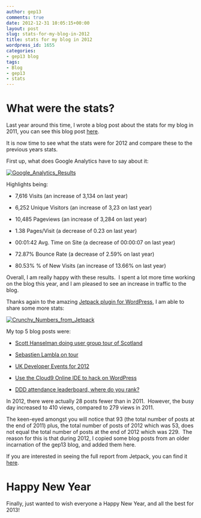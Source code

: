 ```yaml
---
author: gep13
comments: true
date: 2012-12-31 10:05:15+00:00
layout: post
slug: stats-for-my-blog-in-2012
title: stats for my blog in 2012
wordpress_id: 1655
categories:
- gep13 blog
tags:
- Blog
- gep13
- stats
---
```


# What were the stats?


Last year around this time, I wrote a blog post about the stats for my blog in 2011, you can see this blog post [here](http://www.gep13.co.uk/blog/stats-for-my-blog-in-2011/).

It is now time to see what the stats were for 2012 and compare these to the previous years stats.

First up, what does Google Analytics have to say about it:

[![Google_Analytics_Results](http://www.gep13.co.uk/blog/wp-content/uploads/2012/12/Google_Analytics_Results-1024x408.png)](http://www.gep13.co.uk/blog/stats-for-my-blog-in-2012/google_analytics_results/)

Highlights being:



	
  * 7,616 Visits (an increase of 3,134 on last year)

	
  * 6,252 Unique Visitors (an increase of 3,23 on last year)

	
  * 10,485 Pageviews (an increase of 3,284 on last year)

	
  * 1.38 Pages/Visit (a decrease of 0.23 on last year)

	
  * 00:01:42 Avg. Time on Site (a decrease of 00:00:07 on last year)

	
  * 72.87% Bounce Rate (a decrease of 2.59% on last year)

	
  * 80.53% % of New Visits (an increase of 13.66% on last year)


Overall, I am really happy with these results.  I spent a lot more time working on the blog this year, and I am pleased to see an increase in traffic to the blog.

Thanks again to the amazing [Jetpack plugin for WordPress](http://wordpress.org/extend/plugins/jetpack/), I am able to share some more stats:

[![Crunchy_Numbers_from_Jetpack](http://www.gep13.co.uk/blog/wp-content/uploads/2012/12/Crunchy_Numbers_from_Jetpack.png)](http://www.gep13.co.uk/blog/stats-for-my-blog-in-2012/crunchy_numbers_from_jetpack/)

My top 5 blog posts were:



	
  * [Scott Hanselman doing user group tour of Scotland](http://www.gep13.co.uk/blog/scott-hanselman-doing-user-group-tour-of-scotland/)

	
  * [Sebastien Lambla on tour](http://www.gep13.co.uk/blog/sebastien-lambla-on-tour/)

	
  * [UK Developer Events for 2012](http://www.gep13.co.uk/blog/uk-developer-events-for-2012/)

	
  * [Use the Cloud9 Online IDE to hack on WordPress](http://www.gep13.co.uk/blog/use-the-cloud9-online-ide-to-hack-on-wordpress/)

	
  * [DDD attendance leaderboard, where do you rank?](http://www.gep13.co.uk/blog/ddd-attendance-leaderboard-where-do-you-rank/)


In 2012, there were actually 28 posts fewer than in 2011.  However, the busy day increased to 410 views, compared to 279 views in 2011.

The keen-eyed amongst you will notice that 93 (the total number of posts at the end of 2011) plus, the total number of posts of 2012 which was 53, does not equal the total number of posts at the end of 2012 which was 229.  The reason for this is that during 2012, I copied some blog posts from an older incarnation of the gep13 blog, and added them here.

If you are interested in seeing the full report from Jetpack, you can find it [here](http://jetpack.me/annual-report/23095201/2012/).


# Happy New Year


Finally, just wanted to wish everyone a Happy New Year, and all the best for 2013!
